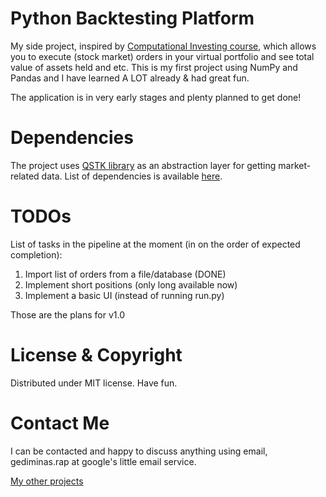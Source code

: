 # Python Backtesting Platform

My side project, inspired by [Computational Investing course](https://www.coursera.org/course/compinvesting1),
which allows you to execute (stock market) orders in your
virtual portfolio and see total value of assets held and etc. This is my first project using NumPy and Pandas
and I have learned A LOT already & had great fun.

The application is in very early stages and plenty planned to get done!

# Dependencies

The project uses [QSTK library](http://wiki.quantsoftware.org/index.php?title=QuantSoftware_ToolKit)
as an abstraction layer for getting market-related data. List of dependencies is available [here](http://wiki.quantsoftware.org/index.php?title=QSToolKit_Installation_Guide).

# TODOs

List of tasks in the pipeline at the moment (in on the order of expected completion):

1. Import list of orders from a file/database (DONE)
2. Implement short positions (only long available now)
3. Implement a basic UI (instead of running run.py)

Those are the plans for v1.0

# License & Copyright

Distributed under MIT license. Have fun.

# Contact Me

I can be contacted and happy to discuss anything using email, gediminas.rap at google's little email service.

[My other projects](http://gedrap.me/projects.html)
